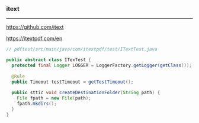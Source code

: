 ### itext
---
https://github.com/itext

https://itextpdf.com/en

```java
// pdftest/src/main/java/com/itextpdf/test/ITextTest.java

public abstract class ITexTest {
  protected final Logger LOGGER = LoggerFactory.getLogger(getClass());
  
  @Rule
  public Timeout testTimeout = getTestTimeout();
  
  public sttic void createDestinationFolder(String path) {
    File fpath = new File(path);
    fpath.mkdirs();
  }
}

```

```
```

```
```


